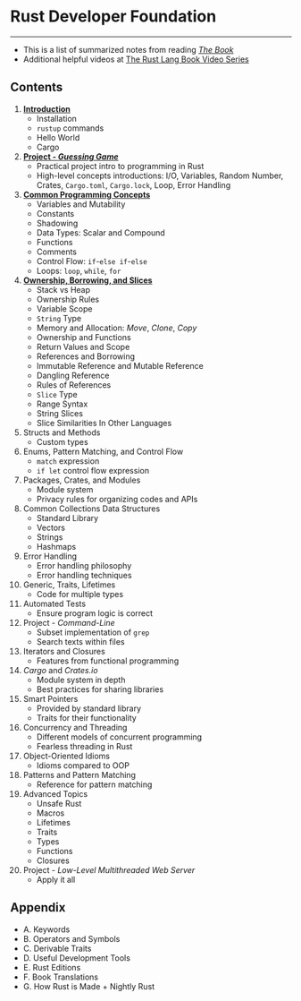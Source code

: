 # Rust Developer Foundation

---

- This is a list of summarized notes from reading [*The Book*](https://doc.rust-lang.org/book)
- Additional helpful videos at [The Rust Lang Book Video Series](https://www.youtube.com/playlist?list=PLai5B987bZ9CoVR-QEIN9foz4QCJ0H2Y8)

## Contents

1. [**Introduction**](./01.Introduction/)
   - Installation
   - `rustup` commands
   - Hello World
   - Cargo
2. [**Project - *Guessing Game***](./02.Project-Guessing-Game/)
   - Practical project intro to programming in Rust
   - High-level concepts introductions: I/O, Variables, Random Number, Crates, `Cargo.toml`, `Cargo.lock`, Loop, Error Handling
3. [**Common Programming Concepts**](./03.Common-Concepts/)
   - Variables and Mutability
   - Constants
   - Shadowing
   - Data Types: Scalar and Compound
   - Functions
   - Comments
   - Control Flow: `if`-`else if`-`else`
   - Loops: `loop`, `while`, `for`
4. [**Ownership, Borrowing, and Slices**](./04.Ownership-Borrowing-Slices/)
   - Stack vs Heap
   - Ownership Rules
   - Variable Scope
   - `String` Type
   - Memory and Allocation: *Move*, *Clone*, *Copy*
   - Ownership and Functions
   - Return Values and Scope
   - References and Borrowing
   - Immutable Reference and Mutable Reference
   - Dangling Reference
   - Rules of References
   - `Slice` Type
   - Range Syntax
   - String Slices
   - Slice Similarities In Other Languages
5. Structs and Methods
   - Custom types
6. Enums, Pattern Matching, and Control Flow
   - `match` expression
   - `if let` control flow expression
7. Packages, Crates, and Modules
   - Module system
   - Privacy rules for organizing codes and APIs
8. Common Collections Data Structures
   - Standard Library
   - Vectors
   - Strings
   - Hashmaps
9. Error Handling
    - Error handling philosophy
    - Error handling techniques
10. Generic, Traits, Lifetimes
    - Code for multiple types
11. Automated Tests
    - Ensure program logic is correct
12. Project - *Command-Line*
    - Subset implementation of `grep`
    - Search texts within files
13. Iterators and Closures
    - Features from functional programming
14. *Cargo* and *Crates.io*
    - Module system in depth
    - Best practices for sharing libraries
15. Smart Pointers
    - Provided by standard library
    - Traits for their functionality
16. Concurrency and Threading
    - Different models of concurrent programming
    - Fearless threading in Rust
17. Object-Oriented Idioms
    - Idioms compared to OOP
18. Patterns and Pattern Matching
    - Reference for pattern matching
19. Advanced Topics
    - Unsafe Rust
    - Macros
    - Lifetimes
    - Traits
    - Types
    - Functions
    - Closures
20. Project - *Low-Level Multithreaded Web Server*
    - Apply it all

## Appendix

- A. Keywords
- B. Operators and Symbols
- C. Derivable Traits
- D. Useful Development Tools
- E. Rust Editions
- F. Book Translations
- G. How Rust is Made + Nightly Rust
